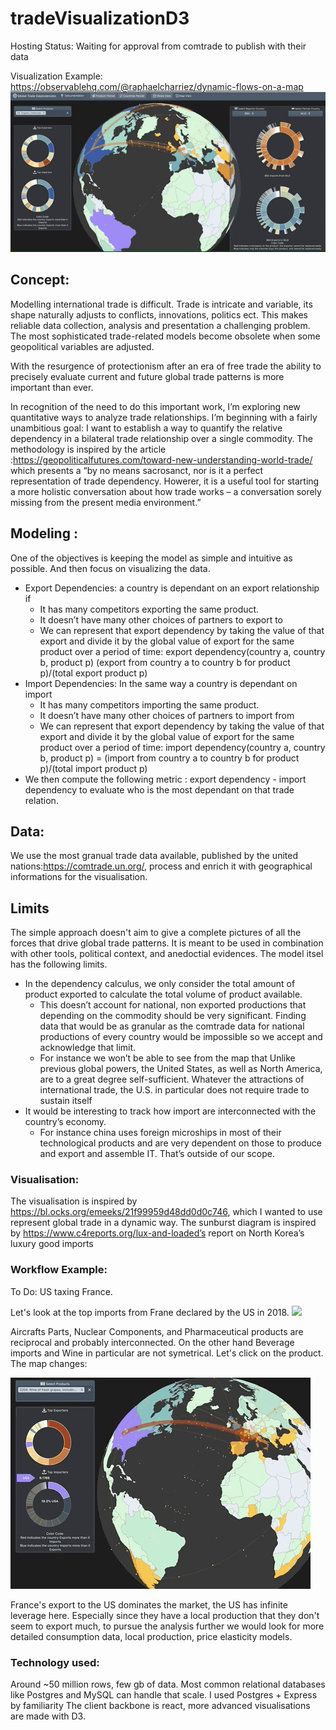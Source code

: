 # tradeVisualizationD3

Hosting Status: Waiting for approval from comtrade to publish with their data

Visualization Example: https://observablehq.com/@raphaelcharriez/dynamic-flows-on-a-map
![](intro.gif)

## Concept:  

Modelling international trade is difficult. Trade is intricate and variable, its shape naturally adjusts to conflicts, innovations, politics ect. This makes reliable data collection, analysis and presentation a challenging problem. The most sophisticated trade-related models become obsolete when some geopolitical variables are adjusted. 

With the resurgence of protectionism after an era of free trade the ability to precisely evaluate current and future global trade patterns is more important than ever. 

In recognition of the need to do this important work, I’m exploring new quantitative ways to analyze trade relationships. I’m beginning with a fairly unambitious goal: I want to establish a way to quantify the relative dependency in a bilateral trade relationship over a single commodity. The methodology is inspired by the article :https://geopoliticalfutures.com/toward-new-understanding-world-trade/ which presents a   “by no means sacrosanct, nor is it a perfect representation of trade dependency. Howerer, it is a useful tool for starting a more holistic conversation about how trade works – a conversation sorely missing from the present media environment.”

## Modeling : 
One of the objectives is keeping the model as simple and intuitive as possible. And then focus on visualizing the data. 
* Export Dependencies: a country is dependant on an export relationship if 
  * It has many competitors exporting the same product. 
  * It doesn’t have many other choices of partners to export to 
  * We can represent that export dependency by taking the value of that export and divide it by the global value of export for the same product over a period of time:  export dependency(country a, country b, product p) (export from country a to country b for product p)/(total export product p)
* Import Dependencies: In the same way a country is dependant on import
  * It has many competitors importing the same product. 
  * It doesn’t have many other choices of partners to import from 
  * We can represent that export dependency by taking the value of that export and divide it by the global value of export for the same product over a period of time: import dependency(country a, country b, product p) =  (import from country a to country b for product p)/(total import product p)
* We then compute the following metric : export dependency - import dependency to evaluate who is the most dependant on that trade relation. 

## Data: 
We use the most granual trade data available, published by the united nations:https://comtrade.un.org/, process and enrich it with geographical informations for the visualisation. 

## Limits
The simple approach doesn't aim to give a complete pictures of all the forces that drive global trade patterns. It is meant to be used in combination with other tools, political context, and anedoctial evidences. The model itsel has the following limits.

* In the dependency calculus, we only consider the total amount of product exported to calculate the total volume of product available.
  * This doesn’t account for national, non exported productions that depending on the commodity should be very significant. Finding data that would be as granular as the comtrade data for national productions of every country would be impossible so we accept and acknowledge that limit.
  * For instance we won’t be able to see from the map that Unlike previous global powers, the United States, as well as North America, are to a great degree self-sufficient. Whatever the attractions of international trade, the U.S. in particular does not require trade to sustain itself
* It would be interesting to track how import are interconnected with the country’s economy. 
  * For instance china uses foreign microships in most of their technological products and are very dependent on those to produce and export and assemble IT. That’s outside of our scope. 
 
### Visualisation: 
The visualisation is inspired by https://bl.ocks.org/emeeks/21f99959d48dd0d0c746, which I wanted to use represent global trade in a dynamic way. 
The sunburst diagram is inspired by https://www.c4reports.org/lux-and-loaded’s report on North Korea’s luxury good imports  
 
### Workflow Example: 
To Do: US taxing France.

Let's look at the top imports from Frane declared by the US in 2018. 
![](product.gif)

Aircrafts Parts, Nuclear Components, and Pharmaceutical products are reciprocal and probably interconnected. On the other hand Beverage imports and Wine in particular are not symetrical. Let's click on the product. The map changes: 

![](map.gif)

France's export to the US dominates the market, the US has infinite leverage here. Especially since they have a local production that they don't seem to export much, to pursue the analysis further we would look for more detailed consumption data, local production, price elasticity models. 


 
### Technology used: 
Around ~50 million rows, few gb of data. 
Most common relational databases like Postgres and MySQL can handle that scale. I used Postgres + Express by familiarity 
The client backbone is react, more advanced visualisations are made with D3. 




